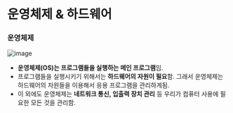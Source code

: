 # 운영체제 & 하드웨어

### 운영체제
![image](https://user-images.githubusercontent.com/68004742/123949400-7c385b00-d9dd-11eb-8fce-90767db0523a.png)
<br/>

- **운영체제(OS)는 프로그램들을 실행하는 메인 프로그램**임.
- 프로그램들을 실행시키기 위해서는 **하드웨어의 자원이 필요**함. 그래서 운영체제는 하드웨어의 자원들을 이용해서 응용 프로그램을 관리하게됨.
- 이 외에도 운영체제는 **네트워크 통신, 입출력 장치 관리** 등 우리가 컴퓨터 사용에 필요한 모든 것을 관리함.

